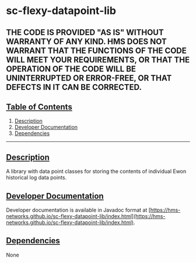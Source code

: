 # sc-flexy-datapoint-lib

THE CODE IS PROVIDED "AS IS" WITHOUT WARRANTY OF ANY KIND. HMS DOES NOT WARRANT THAT THE FUNCTIONS OF THE CODE WILL MEET YOUR REQUIREMENTS, OR THAT THE OPERATION OF THE CODE WILL BE UNINTERRUPTED OR ERROR-FREE, OR THAT DEFECTS IN IT CAN BE CORRECTED.
---

## [Table of Contents](#table-of-contents)

1. [Description](#description)
2. [Developer Documentation](#developer-documentation)
3. [Dependencies](#dependencies)

---

## [Description](#table-of-contents)

A library with data point classes for storing the contents of individual Ewon historical log data points.

## [Developer Documentation](#table-of-contents)

Developer documentation is available in Javadoc format at [https://hms-networks.github.io/sc-flexy-datapoint-lib/index.html](https://hms-networks.github.io/sc-flexy-datapoint-lib/index.html).

## [Dependencies](#table-of-contents)
None